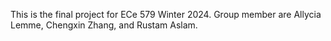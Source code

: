 This is the final project for ECe 579 Winter 2024. Group member are Allycia Lemme, Chengxin Zhang, and Rustam Aslam.
